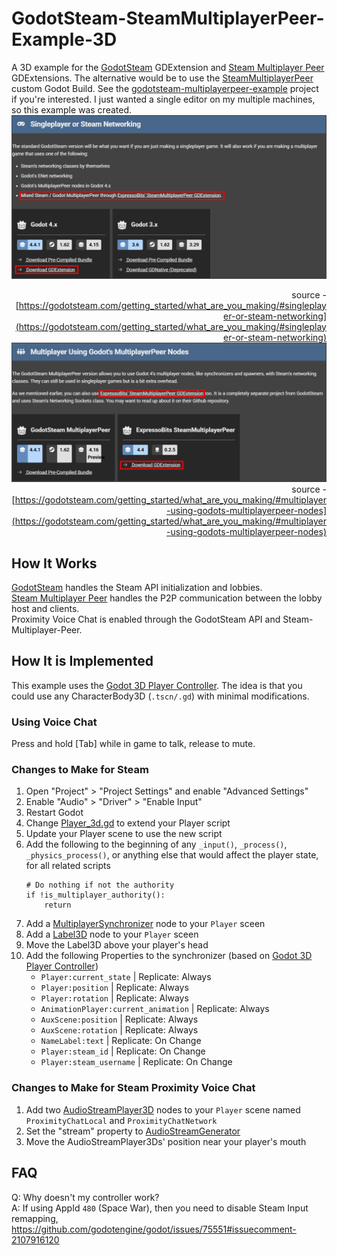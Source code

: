 # GodotSteam-SteamMultiplayerPeer-Example-3D
A 3D example for the [GodotSteam](https://godotsteam.com/) GDExtension and [Steam Multiplayer Peer](https://godotengine.org/asset-library/asset/2258) GDExtensions. The alternative would be to use the [SteamMultiplayerPeer](https://godotsteam.com/getting_started/what_are_you_making/#multiplayer-using-godots-multiplayerpeer-nodes) custom Godot Build. See the [godotsteam-multiplayerpeer-example](https://github.com/kirbycope/godotsteam-multiplayerpeer-example) project if you're interested. I just wanted a single editor on my multiple machines, so this example was created.
![GodotSteam](/docs/01.png "GodotSteam GDExtension")
    <div style="text-align: right">source - [https://godotsteam.com/getting_started/what_are_you_making/#singleplayer-or-steam-networking](https://godotsteam.com/getting_started/what_are_you_making/#singleplayer-or-steam-networking)</div>
![Steam Multiplayer Peer](/docs/02.png "Steam Multiplayer Peer GDExtension")
    <div style="text-align: right">source - [https://godotsteam.com/getting_started/what_are_you_making/#multiplayer-using-godots-multiplayerpeer-nodes](https://godotsteam.com/getting_started/what_are_you_making/#multiplayer-using-godots-multiplayerpeer-nodes)</div>

## How It Works
[GodotSteam](https://godotsteam.com/) handles the Steam API initialization and lobbies.</br>
[Steam Multiplayer Peer](https://godotengine.org/asset-library/asset/2258) handles the P2P communication between the lobby host and clients.</br>
Proximity Voice Chat is enabled through the GodotSteam API and Steam-Multiplayer-Peer.

## How It is Implemented
This example uses the [Godot 3D Player Controller](https://github.com/kirbycope/godot-3d-player-controller). The idea is that you could use any CharacterBody3D (`.tscn/.gd`) with minimal modifications.

### Using Voice Chat
Press and hold [Tab] while in game to talk, release to mute.

### Changes to Make for Steam
1. Open "Project" > "Project Settings" and enable "Advanced Settings"
1. Enable "Audio" > "Driver" > "Enable Input"
1. Restart Godot
1. Change [Player_3d.gd](/scenes/main/player_3d.gd) to extend your Player script
1. Update your Player scene to use the new script
1. Add the following to the beginning of any `_input()`, `_process()`, `_physics_process()`, or anything else that would affect the player state, for all related scripts
    ```
    # Do nothing if not the authority
    if !is_multiplayer_authority():
        return
    ```
1. Add a [MultiplayerSynchronizer](https://docs.godotengine.org/en/4.4/classes/class_multiplayersynchronizer.html) node to your `Player` sceen
1. Add a [Label3D](https://docs.godotengine.org/en/4.4/classes/class_label3d.html) node to your `Player` sceen
1. Move the Label3D above your player's head
1. Add the following Properties to the synchronizer (based on [Godot 3D Player Controller](https://github.com/kirbycope/godot-3d-player-controller))
    - `Player:current_state` | Replicate: Always
    - `Player:position` | Replicate: Always
    - `Player:rotation` | Replicate: Always
    - `AnimationPlayer:current_animation` | Replicate: Always
    - `AuxScene:position` | Replicate: Always
    - `AuxScene:rotation` | Replicate: Always
    - `NameLabel:text` | Replicate: On Change
    - `Player:steam_id` | Replicate: On Change
    - `Player:steam_username` | Replicate: On Change

### Changes to Make for Steam Proximity Voice Chat
1. Add two [AudioStreamPlayer3D](https://docs.godotengine.org/en/4.4/classes/class_audiostreamplayer3d.html) nodes to your `Player` scene named `ProximityChatLocal` and `ProximityChatNetwork`
1. Set the "stream" property to [AudioStreamGenerator](https://docs.godotengine.org/en/4.4/classes/class_audiostreamgenerator.html)
1. Move the AudioStreamPlayer3Ds' position near your player's mouth

## FAQ
Q: Why doesn't my controller work?</br>
A: If using AppId `480` (Space War), then you need to disable Steam Input remapping, https://github.com/godotengine/godot/issues/75551#issuecomment-2107916120
